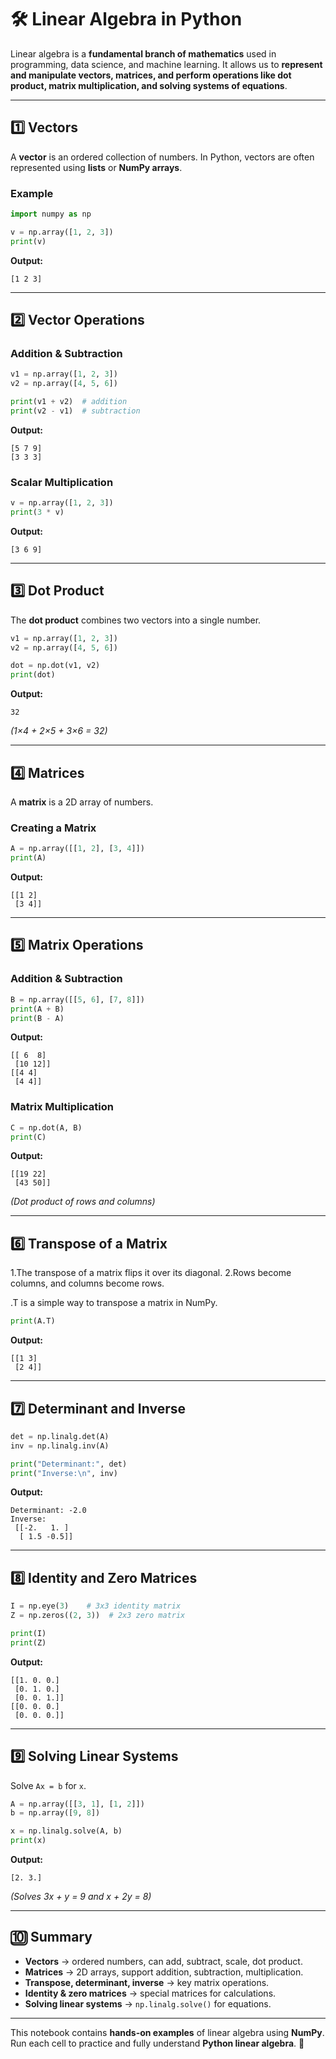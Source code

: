 # 🛠 Linear Algebra in Python

Linear algebra is a **fundamental branch of mathematics** used in programming, data science, and machine learning.
It allows us to **represent and manipulate vectors, matrices, and perform operations like dot product, matrix multiplication, and solving systems of equations**.

---

## 1️⃣ Vectors

A **vector** is an ordered collection of numbers.
In Python, vectors are often represented using **lists** or **NumPy arrays**.

### Example

```python
import numpy as np

v = np.array([1, 2, 3])
print(v)
```

**Output:**

```
[1 2 3]
```

---

## 2️⃣ Vector Operations

### Addition & Subtraction

```python
v1 = np.array([1, 2, 3])
v2 = np.array([4, 5, 6])

print(v1 + v2)  # addition
print(v2 - v1)  # subtraction
```

**Output:**

```
[5 7 9]
[3 3 3]
```

### Scalar Multiplication

```python
v = np.array([1, 2, 3])
print(3 * v)
```

**Output:**

```
[3 6 9]
```

---

## 3️⃣ Dot Product

The **dot product** combines two vectors into a single number.

```python
v1 = np.array([1, 2, 3])
v2 = np.array([4, 5, 6])

dot = np.dot(v1, v2)
print(dot)
```

**Output:**

```
32
```

_(1×4 + 2×5 + 3×6 = 32)_

---

## 4️⃣ Matrices

A **matrix** is a 2D array of numbers.

### Creating a Matrix

```python
A = np.array([[1, 2], [3, 4]])
print(A)
```

**Output:**

```
[[1 2]
 [3 4]]
```

---

## 5️⃣ Matrix Operations

### Addition & Subtraction

```python
B = np.array([[5, 6], [7, 8]])
print(A + B)
print(B - A)
```

**Output:**

```
[[ 6  8]
 [10 12]]
[[4 4]
 [4 4]]
```

### Matrix Multiplication

```python
C = np.dot(A, B)
print(C)
```

**Output:**

```
[[19 22]
 [43 50]]
```

_(Dot product of rows and columns)_

---

## 6️⃣ Transpose of a Matrix

1.The transpose of a matrix flips it over its diagonal.
2.Rows become columns, and columns become rows.

.T is a simple way to transpose a matrix in NumPy.

```python
print(A.T)
```

**Output:**

```
[[1 3]
 [2 4]]
```

---

## 7️⃣ Determinant and Inverse

```python
det = np.linalg.det(A)
inv = np.linalg.inv(A)

print("Determinant:", det)
print("Inverse:\n", inv)
```

**Output:**

```
Determinant: -2.0
Inverse:
 [[-2.   1. ]
  [ 1.5 -0.5]]
```

---

## 8️⃣ Identity and Zero Matrices

```python
I = np.eye(3)    # 3x3 identity matrix
Z = np.zeros((2, 3))  # 2x3 zero matrix

print(I)
print(Z)
```

**Output:**

```
[[1. 0. 0.]
 [0. 1. 0.]
 [0. 0. 1.]]
[[0. 0. 0.]
 [0. 0. 0.]]
```

---

## 9️⃣ Solving Linear Systems

Solve `Ax = b` for `x`.

```python
A = np.array([[3, 1], [1, 2]])
b = np.array([9, 8])

x = np.linalg.solve(A, b)
print(x)
```

**Output:**

```
[2. 3.]
```

_(Solves 3x + y = 9 and x + 2y = 8)_

---

## 🔟 Summary

- **Vectors** → ordered numbers, can add, subtract, scale, dot product.
- **Matrices** → 2D arrays, support addition, subtraction, multiplication.
- **Transpose, determinant, inverse** → key matrix operations.
- **Identity & zero matrices** → special matrices for calculations.
- **Solving linear systems** → `np.linalg.solve()` for equations.

---

This notebook contains **hands-on examples** of linear algebra using **NumPy**.
Run each cell to practice and fully understand **Python linear algebra**. 🚀
